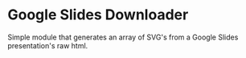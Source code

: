 # Google Slides Downloader
Simple module that generates an array of SVG's from a Google Slides presentation's raw html.